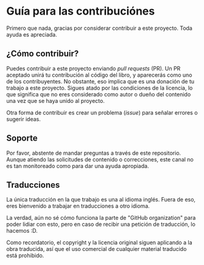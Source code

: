 Guía para las contribuciónes
============================


Primero que nada, gracias por considerar contribuir a este proyecto. Toda ayuda es apreciada.



¿Cómo contribuir?
-----------------


Puedes contribuir a este proyecto enviando *pull requests* (PR). Un PR aceptado unirá tu contribución al código del libro, y aparecerás como uno de los contribuyentes. No obstante, eso implica que es una donación de tu trabajo a este proyecto. Sigues atado por las condiciones de la licencia, lo que significa que no eres considerado como autor o dueño del contenido una vez que se haya unido al proyecto.

Otra forma de contribuir es crear un problema (*issue*) para señalar errores o sugerir ideas.


Soporte
-------


Por favor, abstente de mandar preguntas a través de este repositorio. Aunque atiendo las solicitudes de contenido o correcciones, este canal no es tan monitoreado como para dar una ayuda apropiada.


Traducciones
------------


La única traducción en la que trabajo es una al idioma inglés. Fuera de eso, eres bienvenido a trabajar en traducciones a otro idioma.

La verdad, aún no sé cómo funciona la parte de "GitHub organization" para poder lidiar con esto, pero en caso de recibir una petición de traducción, lo hacemos :D.

Como recordatorio, el copyright y la licencia original siguen aplicando a la obra traducida, así que el uso comercial de cualquier material traducido está prohibido.